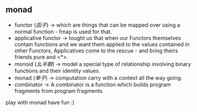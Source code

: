 ## monad

* functor (_函子_) -> which are things that can be mapped over using a normal function - fmap is used for that.
* applicative functor -> tought us that when our Functors themselves contain functions and we want them applied to the values contained in other Functors, Applicatives come to the rescue - and bring theirs friends pure and <*>.
* monoid (_幺半群_) -> model a special type of relationship involving binary functions and their identity values.
* monad (_单子_) -> computation carry with a context all the way going.
* combinator -> A combinator is a function which builds program fragments from program fragments

play with monad have fun :)
